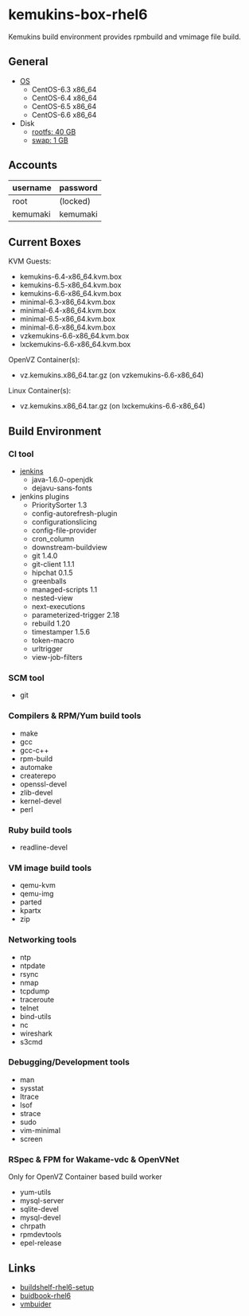 kemukins-box-rhel6
==================

Kemukins build environment provides rpmbuild and vmimage file build.

General
-------

+ [OS](vmbuilder.conf#L5-L6)
  + CentOS-6.3 x86_64
  + CentOS-6.4 x86_64
  + CentOS-6.5 x86_64
  + CentOS-6.6 x86_64
+ Disk
  + [rootfs: 40 GB](vmbuilder.conf.d/disk.conf#L1)
  + [swap: 1 GB](vmbuilder.conf.d/disk.conf#L2)

Accounts
--------

| username | password |
|:---------|:---------|
| root     | (locked) |
| kemumaki | kemumaki |

Current Boxes
-------------

KVM Guests:

+ kemukins-6.4-x86_64.kvm.box
+ kemukins-6.5-x86_64.kvm.box
+ kemukins-6.6-x86_64.kvm.box
+ minimal-6.3-x86_64.kvm.box
+ minimal-6.4-x86_64.kvm.box
+ minimal-6.5-x86_64.kvm.box
+ minimal-6.6-x86_64.kvm.box
+ vzkemukins-6.6-x86_64.kvm.box
+ lxckemukins-6.6-x86_64.kvm.box

OpenVZ Container(s):

+ vz.kemukins.x86_64.tar.gz (on vzkemukins-6.6-x86_64)

Linux Container(s):

+ vz.kemukins.x86_64.tar.gz (on lxckemukins-6.6-x86_64)

Build Environment
-----------------

### CI tool

+ [jenkins](http://jenkins-ci.org/)
   + java-1.6.0-openjdk
   + dejavu-sans-fonts
+ jenkins plugins
   + PrioritySorter 1.3
   + config-autorefresh-plugin
   + configurationslicing
   + config-file-provider
   + cron_column
   + downstream-buildview
   + git        1.4.0
   + git-client 1.1.1
   + hipchat 0.1.5
   + greenballs
   + managed-scripts 1.1
   + nested-view
   + next-executions
   + parameterized-trigger 2.18
   + rebuild 1.20
   + timestamper 1.5.6
   + token-macro
   + urltrigger
   + view-job-filters

### SCM tool

+ git

### Compilers &amp; RPM/Yum build tools

+ make
+ gcc
+ gcc-c++
+ rpm-build
+ automake
+ createrepo
+ openssl-devel
+ zlib-devel
+ kernel-devel
+ perl

### Ruby build tools

+ readline-devel

### VM image build tools

+ qemu-kvm
+ qemu-img
+ parted
+ kpartx
+ zip

### Networking tools

+ ntp
+ ntpdate
+ rsync
+ nmap
+ tcpdump
+ traceroute
+ telnet
+ bind-utils
+ nc
+ wireshark
+ s3cmd

### Debugging/Development tools

+ man
+ sysstat
+ ltrace
+ lsof
+ strace
+ sudo
+ vim-minimal
+ screen

### RSpec &amp; FPM for Wakame-vdc &amp; OpenVNet

Only for OpenVZ Container based build worker

+ yum-utils
+ mysql-server
+ sqlite-devel
+ mysql-devel
+ chrpath
+ rpmdevtools
+ epel-release

Links
-----

+ [buildshelf-rhel6-setup](https://github.com/hansode/buildshelf-rhel6-setup)
+ [buidbook-rhel6](https://github.com/hansode/buildbook-rhel6)
+ [vmbuider](https://github.com/hansode/vmbuilder)

